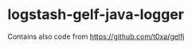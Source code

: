 logstash-gelf-java-logger
=========================




Contains also code from https://github.com/t0xa/gelfj